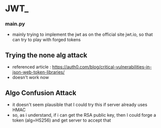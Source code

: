 # JWT_

### main.py

- mainly trying to implement the jwt as on the official site jwt.io, so that can try to play with forged tokens

## Trying the none alg attack

- referenced article : https://auth0.com/blog/critical-vulnerabilities-in-json-web-token-libraries/
- doesn't work now

## Algo Confusion Attack

- it doesn't seem plausible that I could try this if server already uses HMAC
- so, as i understand, if i can get the RSA public key, then I could forge a token (alg=HS256) and get server to accept that
